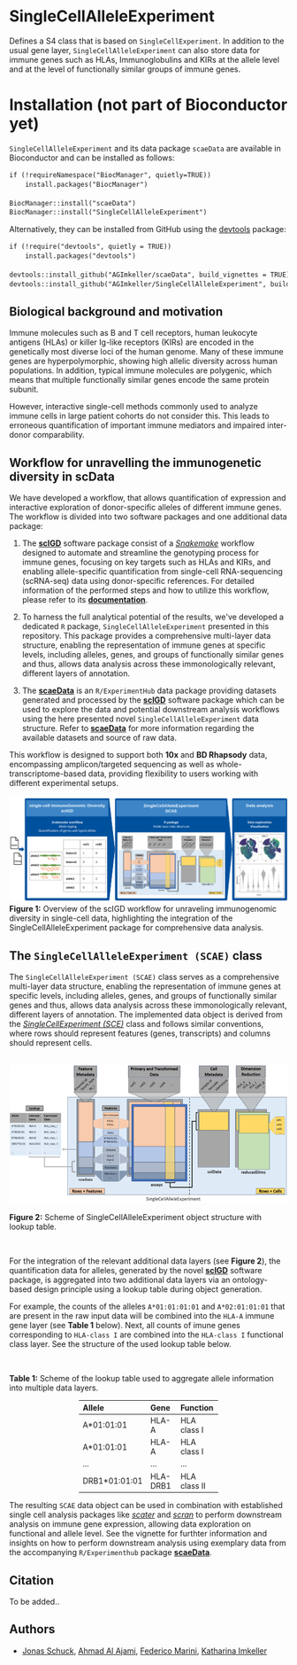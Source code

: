 # SingleCellAlleleExperiment

Defines a S4 class that is based on `SingleCellExperiment`. In addition to the usual gene layer, `SingleCellAlleleExperiment` can also store data for immune genes such as HLAs, Immunoglobulins and KIRs at the allele level and at the level of functionally similar groups of immune genes.

# Installation (not part of Bioconductor yet)

`SingleCellAlleleExperiment` and its data package `scaeData` are available in Bioconductor and can be installed as follows:

```markdown
if (!requireNamespace("BiocManager", quietly=TRUE))
    install.packages("BiocManager")

BiocManager::install("scaeData")
BiocManager::install("SingleCellAlleleExperiment")
```

Alternatively, they can be installed from GitHub using the [devtools](https://github.com/r-lib/devtools) package:

```markdown
if (!require("devtools", quietly = TRUE))
    install.packages("devtools")

devtools::install_github("AGImkeller/scaeData", build_vignettes = TRUE)
devtools::install_github("AGImkeller/SingleCellAlleleExperiment", build_vignettes = TRUE)
```

## Biological background and motivation

Immune molecules such as B and T cell receptors, human leukocyte antigens (HLAs) or killer Ig-like receptors (KIRs) are encoded in the genetically most diverse loci of the human genome. Many of these immune genes are hyperpolymorphic, showing high allelic diversity across human populations. In addition, typical immune molecules are polygenic, which means that multiple functionally similar genes encode the same protein subunit. 

However, interactive single-cell methods commonly used to analyze immune cells in large patient cohorts do not consider this. This leads to erroneous quantification of important immune mediators and impaired inter-donor comparability. 

## Workflow for unravelling the immunogenetic diversity in scData

We have developed a workflow, that allows quantification of expression and interactive exploration of donor-specific alleles of different immune genes. The workflow is divided into two software packages and one additional data package: 

1. The **[scIGD](https://github.com/AGImkeller/scIGD)** software package consist of a *[Snakemake](https://snakemake.readthedocs.io/en/stable/)* workflow designed to automate and streamline the genotyping process for immune genes, focusing on key targets such as HLAs and KIRs, and enabling allele-specific quantification from single-cell RNA-sequencing (scRNA-seq) data using donor-specific references. For detailed information of the performed steps and how to utilize this workflow, please refer to its **[documentation](https://github.com/AGImkeller/scIGD)**.

2. To harness the full analytical potential of the results, we've developed a dedicated `R` package, `SingleCellAlleleExperiment` presented in this repository. This package provides a comprehensive multi-layer data structure, enabling the representation of immune genes at specific levels, including alleles, genes, and groups of functionally similar genes and thus, allows data analysis across these immonologically relevant, different layers of annotation.

3. The **[scaeData](https://github.com/AGImkeller/scaeData)** is an `R/ExperimentHub` data package providing datasets generated and processed by the **[scIGD](https://github.com/AGImkeller/scIGD)** software package which can be used to explore the data and potential downstream analysis workflows using the here presented novel `SingleCellAlleleExperiment` data structure. Refer to **[scaeData](https://github.com/AGImkeller/scaeData)** for more information regarding the available datasets and source of raw data. 

This workflow is designed to support both **10x** and **BD Rhapsody** data, encompassing amplicon/targeted sequencing as well as whole-transcriptome-based data, providing flexibility to users working with different experimental setups.

![alt text](./inst/extdata/figures/scIGD_SCAE_workflow_final.png)
**Figure 1:** Overview of the scIGD workflow for unraveling immunogenomic diversity in single-cell data, highlighting the integration of the SingleCellAlleleExperiment package for comprehensive data analysis.

## The `SingleCellAlleleExperiment (SCAE)` class

The `SingleCellAlleleExperiment (SCAE)` class serves as a comprehensive multi-layer data structure, enabling the representation of immune genes at specific levels, including alleles, genes, and groups of functionally similar genes and thus, allows data analysis across these immonologically relevant, different layers of annotation. The implemented data object is derived from the *[SingleCellExperiment (SCE)](https://bioconductor.org/packages/release/bioc/html/SingleCellExperiment.html)* class and follows similar conventions, where rows should represent features (genes, transcripts) and columns should represent cells.

<br>

<div style="text-align: center;">
  <img src="./inst/extdata/figures/scae_advanced.png" alt="Scheme of SingleCellAlleleExperiment object structure with lookup table." width="600" height="250">
</div>

**Figure 2:** Scheme of SingleCellAlleleExperiment object structure with lookup table.

<br>

For the integration of the relevant additional data layers (see **Figure 2**), the quantification data for alleles, generated by the novel **[scIGD](https://github.com/AGImkeller/scIGD)** software package, is aggregated into two additional data layers via an ontology-based design principle using a lookup table during object generation.

For example, the counts of the alleles `A*01:01:01:01` and `A*02:01:01:01` that are present in the raw input data will be combined into the `HLA-A` immune gene layer (see **Table 1** below). Next, all counts of imune genes corresponding to `HLA-class I` are combined into the `HLA-class I` functional class layer. See the structure of the used lookup table below.

<br>

**Table 1:** Scheme of the lookup table used to aggregate allele information into multiple data layers.

<div style="margin: 0 auto; width: 50%;">

| Allele       | Gene       | Function    |
| :----------- | :--------- | :---------- |
| A*01:01:01   | HLA-A      | HLA class I |
| A*01:01:01   | HLA-A      | HLA class I |
| ...          | ...        | ...         |
| DRB1*01:01:01| HLA-DRB1   | HLA class II|
</div>

The resulting `SCAE` data object can be used in combination with established single cell analysis packages like *[scater](https://bioconductor.org/packages/release/bioc/html/scater.html)* and *[scran](https://bioconductor.org/packages/release/bioc/html/scran.html)* to perform downstream analysis on immune gene expression, allowing data exploration on functional and allele level. See the vignette for furthter information and insights on how to perform downstream analysis using exemplary data from the accompanying `R/Experimenthub` package **[scaeData](https://github.com/AGImkeller/scaeData)**.


## Citation

To be added..

## Authors 

- [Jonas Schuck](https://github.com/Jonas-Schuck), [Ahmad Al Ajami](https://github.com/ahmadalajami), [Federico Marini](https://github.com/federicomarini), [Katharina Imkeller](https://github.com/imkeller)

